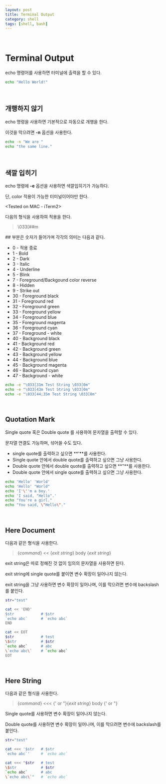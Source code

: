 ```yaml
---
layout: post
title: Terminal Output
category: shell
tags: [shell, bash]
---
```


&nbsp;

# Terminal Output

echo 명령어를 사용하면 터미널에 출력을 할 수 있다.

```sh
echo "Hello World!"
```

&nbsp;

## 개행하지 않기

echo 명령을 사용하면 기본적으로 자동으로 개행을 한다.

이것을 막으려면 **\-n** 옵션을 사용한다.

~~~sh
echo -n "We are "
echo "the same line."
~~~

&nbsp;

## 색깔 입히기

echo 명령에 **\-e** 옵션을 사용하면 색깔입히기가 가능하다.

단, color 적용이 가능한 터미널이어야만 한다.

<Tested on MAC - iTerm2>

다음의 형식을 사용하여 적용을 한다.

> \033[##m

\##  부분은 숫자가 들어가며 각각의 의미는 다음과 같다.

- 0 - 적용 종료
- 1 - Bold
- 2 - Dark
- 3 - Italic
- 4 - Underline
- 5 - Blink
- 7 - Foreground/Backgound color reverse
- 8 - Hidden
- 9 - Strike out
- 30 - Foreground black
- 31 - Foreground red
- 32 - Foreground green
- 33 - Foreground yellow
- 34 - Foreground blue
- 35 - Foreground magenta
- 36 - Foreground cyan
- 37 - Foreground - white
- 40 - Background black
- 41 - Background red
- 42 - Background green
- 43 - Background yellow
- 44 - Background blue
- 45 - Background magenta
- 46 - Background cyan
- 47 - Background - white

~~~sh
echo -e "\033[31m Test String \033[0m"
echo -e "\033[43m Test String \033[0m"
echo -e "\033[44;35m Test String \033[0m"
~~~

&nbsp;

## Quotation Mark

Single quote 혹은 Double quote 를 사용하여 문자열을 출력할 수 있다.

문자열 연결도 가능하며, 섞어쓸 수도 있다.

- single quote를 출력하고 싶으면 **\'**를 사용한다.
- Single quote 안에서 double quote를 출력하고 싶으면 그냥 사용한다.
- Double quote 안에서 double quote를 출력하고 싶으면 **\"**를 사용한다.
- Double quote 안에서 single quote를 출력하고 싶으면 그냥 사용한다.

~~~sh
echo 'Hello' 'World'
echo 'Hello' "World"
echo 'I'\''m a boy.'
echo 'I said, "Hello".'
echo "You're a girl."
echo "You said, \"Hello\"."
~~~

&nbsp;

## Here Document

다음과 같은 형식을 사용한다.

> {*command*} << {*exit string*}
> body
> {*exit string*}

exit string은 따로 정해진 것 없이 임의의 문자열을 사용하면 된다.

exit string에 single quote를 붙이면 변수 확장이 일어나지 않는다.

exit string을 그냥 사용하면 변수 확장이 일어나며, 이를 막으려면 변수에 backslash를 붙인다.

~~~sh
str="test"

cat << 'END'
$str			# $str
`echo abc`		# `echo abc`
END

cat << EOT
$str			# test
\$str			# $str
`echo abc`		# abc
\`echo abc\`	# `echo abc`
EOT
~~~

&nbsp;

## Here String

다음과 같은 형식을 사용한다.

> {*command*} <<< {' or "}{*exit string*}
> body
> {' or "}

Single quote를 사용하면 변수 확장이 일어나지 않는다.

Double quote를 사용하면 변수 확장이 일어나며, 이를 막으려면 변수에 backslash를 붙인다.

~~~sh
str="test"

cat <<< '$str	# $str
`echo abc`'		# `echo abc`

cat <<< "$str	# test
\$str			# $str
`echo abc`		# abc
\`echo abc\`"	# `echo abc`
~~~

